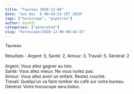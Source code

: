 ```yaml
---
title: "Taureau 2020-12-06"
date: "Sun Dec  6 00:44:33 CET 2020"
tags: ["horoscope", "pipotron"]
author: m1ch3l
categories: ["generated"]
slug: "horoscope/2020-12-06-00:44:33"
---
```


Taureau<br>
<br>
Résultats - Argent: 5, Santé: 2, Amour: 3, Travail: 5, Général: 2<br>
<br>
Argent:  Vous allez gagner au loto. <br>
Santé:   Vous allez mieux. Ne vous isolez pas.<br>
Amour:   Vous allez avoir un enfant. Restez couché.<br>
Travail: Quelqu’un va faire tomber du café sur votre bureau. <br>
Général: Votre horoscope sera bidon.<br>
